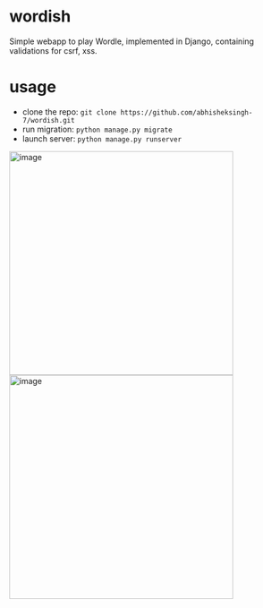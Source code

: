 # wordish
Simple webapp to play Wordle, implemented in Django, containing validations for csrf, xss.

# usage
- clone the repo: `git clone https://github.com/abhisheksingh-7/wordish.git`
- run migration: `python manage.py migrate`
- launch server: `python manage.py runserver`

<img width="400" alt="image" src="https://user-images.githubusercontent.com/72459817/218581981-39e5d3b6-63af-4a3f-bd10-48413b465b27.png">

<img width="400" alt="image" src="https://user-images.githubusercontent.com/72459817/218582039-78dad5d3-6a34-4fe2-a421-9f309baa7cc5.png">
